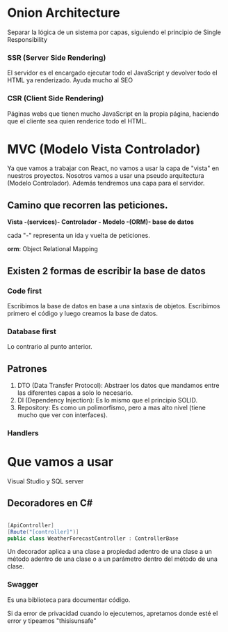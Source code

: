 # Onion Architecture

Separar la lógica de un sistema por capas, siguiendo el principio de Single Responsibility

### SSR (Server Side Rendering)

El servidor es el encargado ejecutar todo el JavaScript y devolver todo el HTML ya renderizado.
Ayuda mucho al SEO

### CSR (Client Side Rendering)

Páginas webs que tienen mucho JavaScript en la propia página, haciendo que el cliente sea quien renderice todo el HTML.

# MVC (Modelo Vista Controlador)

Ya que vamos a trabajar con React, no vamos a usar la capa de "vista" en nuestros proyectos.
Nosotros vamos a usar una pseudo arquitectura (Modelo Controlador).
Además tendremos una capa para el servidor.

## Camino que recorren las peticiones.

**Vista -(services)- Controlador - Modelo -(ORM)- base de datos**

cada "-" representa un ida y vuelta de peticiones.

**orm**: Object Relational Mapping

## Existen 2 formas de escribir la base de datos

### Code first

Escribimos la base de datos en base a una sintaxis de objetos.
Escribimos primero el código y luego creamos la base de datos.

### Database first

Lo contrario al punto anterior.

## Patrones

1. DTO (Data Transfer Protocol): Abstraer los datos que mandamos entre las diferentes capas a solo lo necesario.
2. DI (Dependency Injection): Es lo mismo que el principio SOLID.
3. Repository: Es como un polimorfismo, pero a mas alto nivel (tiene mucho que ver con interfaces).

### Handlers

# Que vamos a usar

Visual Studio y SQL server

## Decoradores en C#

```C#

[ApiController]
[Route("[controller]")]
public class WeatherForecastController : ControllerBase

```

Un decorador aplica a una clase a propiedad adentro de una clase a un método adentro de una clase o a un parámetro dentro del método de una clase.

### Swagger

Es una biblioteca para documentar código.

Si da error de privacidad cuando lo ejecutemos, apretamos donde esté el error y tipeamos "thisisunsafe"
